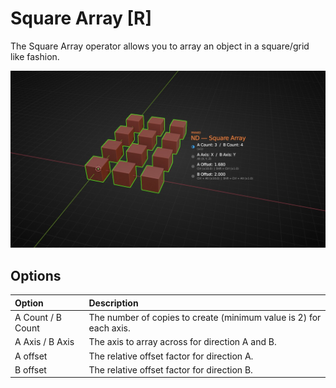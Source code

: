 # Square Array [R]

The Square Array operator allows you to array an object in a square/grid like fashion.

![Square Array Operator](../_media/square-array-out.jpg ':size=800')

## Options

| Option | Description |
| :------ | :----------- |
| A Count / B Count | The number of copies to create (minimum value is 2) for each axis. |
| A Axis / B Axis | The axis to array across for direction A and B. |
| A offset | The relative offset factor for direction A. |
| B offset | The relative offset factor for direction B. |
